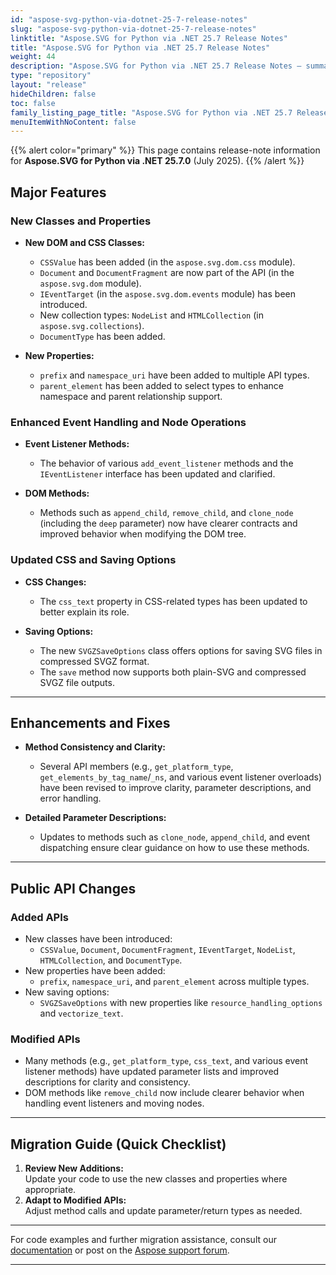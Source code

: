 ```yaml
---
id: "aspose-svg-python-via-dotnet-25-7-release-notes"
slug: "aspose-svg-python-via-dotnet-25-7-release-notes"
linktitle: "Aspose.SVG for Python via .NET 25.7 Release Notes"
title: "Aspose.SVG for Python via .NET 25.7 Release Notes"
weight: 44
description: "Aspose.SVG for Python via .NET 25.7 Release Notes – summary of improvements and fixes."
type: "repository"
layout: "release"
hideChildren: false
toc: false
family_listing_page_title: "Aspose.SVG for Python via .NET 25.7 Release Notes"
menuItemWithNoContent: false
---
```

{{% alert color="primary" %}}
This page contains release-note information for **Aspose.SVG for Python via .NET 25.7.0** (July 2025).
{{% /alert %}}

## Major Features

### New Classes and Properties

- **New DOM and CSS Classes:**  
  - `CSSValue` has been added (in the `aspose.svg.dom.css` module).
  - `Document` and `DocumentFragment` are now part of the API (in the `aspose.svg.dom` module).
  - `IEventTarget` (in the `aspose.svg.dom.events` module) has been introduced.
  - New collection types: `NodeList` and `HTMLCollection` (in `aspose.svg.collections`).
  - `DocumentType` has been added.

- **New Properties:**  
  - `prefix` and `namespace_uri` have been added to multiple API types.
  - `parent_element` has been added to select types to enhance namespace and parent relationship support.

### Enhanced Event Handling and Node Operations

- **Event Listener Methods:**  
  - The behavior of various `add_event_listener` methods and the `IEventListener` interface has been updated and clarified.
  
- **DOM Methods:**  
  - Methods such as `append_child`, `remove_child`, and `clone_node` (including the `deep` parameter) now have clearer contracts and improved behavior when modifying the DOM tree.

### Updated CSS and Saving Options

- **CSS Changes:**  
  - The `css_text` property in CSS-related types has been updated to better explain its role.

- **Saving Options:**  
  - The new `SVGZSaveOptions` class offers options for saving SVG files in compressed SVGZ format.
  - The `save` method now supports both plain-SVG and compressed SVGZ file outputs.

---

## Enhancements and Fixes

- **Method Consistency and Clarity:**  
  - Several API members (e.g., `get_platform_type`, `get_elements_by_tag_name`/`_ns`, and various event listener overloads) have been revised to improve clarity, parameter descriptions, and error handling.
  
- **Detailed Parameter Descriptions:**  
  - Updates to methods such as `clone_node`, `append_child`, and event dispatching ensure clear guidance on how to use these methods.

---

## Public API Changes

### Added APIs

- New classes have been introduced:
  - `CSSValue`, `Document`, `DocumentFragment`, `IEventTarget`, `NodeList`, `HTMLCollection`, and `DocumentType`.
- New properties have been added:
  - `prefix`, `namespace_uri`, and `parent_element` across multiple types.
- New saving options:
  - `SVGZSaveOptions` with new properties like `resource_handling_options` and `vectorize_text`.

### Modified APIs

- Many methods (e.g., `get_platform_type`, `css_text`, and various event listener methods) have updated parameter lists and improved descriptions for clarity and consistency.
- DOM methods like `remove_child` now include clearer behavior when handling event listeners and moving nodes.

---

## Migration Guide (Quick Checklist)

1. **Review New Additions:**  
   Update your code to use the new classes and properties where appropriate.
2. **Adapt to Modified APIs:**  
   Adjust method calls and update parameter/return types as needed.

---

For code examples and further migration assistance, consult our [documentation](https://docs.aspose.com/svg/python-net/) or post on the [Aspose support forum](https://forum.aspose.com/).

---
